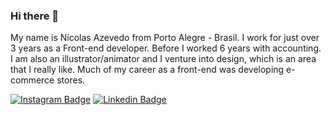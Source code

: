### Hi there 👋

My name is Nícolas Azevedo from Porto Alegre - Brasil. I work for just over 3 years as a Front-end developer. Before I worked 6 years with accounting.
I am also an illustrator/animator and I venture into design, which is an area that I really like.
Much of my career as a front-end was developing e-commerce stores.


[![Instagram Badge](https://img.shields.io/badge/-Instagram-blueviolet?style=flat-square&logo=instagram&logoColor=white&link=https://www.instagram.com/nicko.sa/)](https://www.instagram.com/nicko.sa/)
[![Linkedin Badge](https://img.shields.io/badge/-LinkedIn-blue?style=flat-square&logo=Linkedin&logoColor=white&link=https://www.linkedin.com/in/n%C3%ADcolas-azevedo-84440850/)](https://www.linkedin.com/in/n%C3%ADcolas-azevedo-84440850/)

